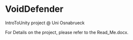 # VoidDefender

IntroToUnity project @ Uni Osnabrueck

For Details on the project, please refer to the Read_Me.docx.
